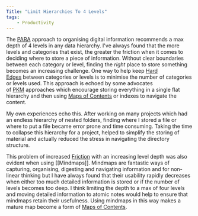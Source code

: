 ```yaml
---
Title: "Limit Hierarchies To 4 Levels"
tags:
    - Productivity
---
```


The [PARA](https://fortelabs.co/blog/para/) approach to organising digital information recommends a max depth of 4 levels in any data hierarchy. I've always found that the more levels and categories that exist, the greater the friction when it comes to deciding where to store a piece of information. Without clear boundaries between each category or level, finding the _right_ place to store something becomes an increasing challenge. One way to help keep [Hard Edges](https://slog.ie/hard-edges/) between categories or levels is to minimise the number of categories or levels used. This approach is echoed by some advocates of [PKM](https://en.wikipedia.org/wiki/Personal_knowledge_management) approaches which encourage storing everything in a single flat hierarchy and then using [Maps of Contents](https://www.ideasnotebook.com/Map+of+Content) or indexes to navigate the content.

My own experiences echo this. After working on many projects which had an endless hierarchy of nested folders, finding where I stored a file or where to put a file became error prone and time consuming. Taking the time to collapse this hierarchy for a project, helped to simplify the storing of material and actually reduced the stress in navigating the directory structure.

This problem of increased [Friction](https://slog.ie/friction/) with an increasing level depth was also evident when using [[Mindmaps]]. Mindmaps are fantastic ways of capturing, organising, digesting and navigating information and for non-linear thinking but I have always found that their usability rapidly decreases when either too much detailed information is stored or if the number of levels becomes too deep. I think limiting the depth to a max of four levels and moving detailed information to atomic notes would help to ensure that mindmaps retain their usefulness. Using mindmaps in this way makes a mature map become a form of [Maps of Contents](https://www.ideasnotebook.com/Map+of+Content).
